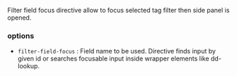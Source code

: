 Filter field focus directive allow to focus selected tag filter then side panel is opened.

### options ###
 * `filter-field-focus`
 	:
 	Field name to be used. Directive finds input by given id or searches focusable input inside wrapper elements like dd-lookup.



	 
